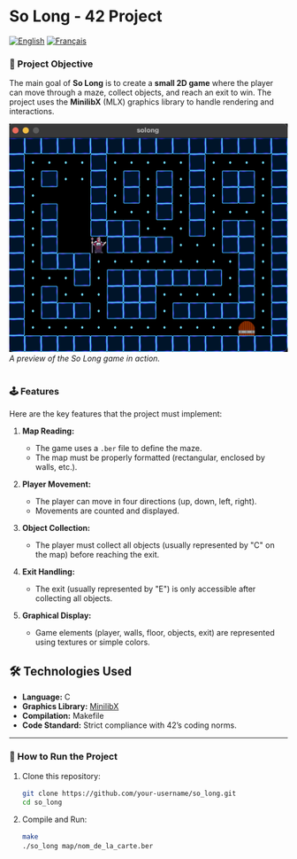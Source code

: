 # So Long - 42 Project  

[![English](https://img.shields.io/badge/English-blue.svg)](./READMEen.md)   [![Français](https://img.shields.io/badge/Français-gray.svg)](./README.md)  

### 🌟 Project Objective  

The main goal of **So Long** is to create a **small 2D game** where the player can move through a maze, collect objects, and reach an exit to win. The project uses the **MinilibX** (MLX) graphics library to handle rendering and interactions.  

![So Long Game Preview](assets/image.png)  
*A preview of the So Long game in action.*  
<br>  

### 🕹️ Features  

Here are the key features that the project must implement:  

1. **Map Reading:**  
   - The game uses a `.ber` file to define the maze.  
   - The map must be properly formatted (rectangular, enclosed by walls, etc.).  

2. **Player Movement:**  
   - The player can move in four directions (up, down, left, right).  
   - Movements are counted and displayed.  

3. **Object Collection:**  
   - The player must collect all objects (usually represented by "C" on the map) before reaching the exit.  

4. **Exit Handling:**  
   - The exit (usually represented by "E") is only accessible after collecting all objects.  

5. **Graphical Display:**  
   - Game elements (player, walls, floor, objects, exit) are represented using textures or simple colors.  

## 🛠️ Technologies Used  

- **Language:** C  
- **Graphics Library:** [MinilibX](https://github.com/42Paris/minilibx-linux)  
- **Compilation:** Makefile  
- **Code Standard:** Strict compliance with 42’s coding norms.  

---

### 🚀 How to Run the Project  

1. Clone this repository:  

   ```bash
   git clone https://github.com/your-username/so_long.git
   cd so_long


2. Compile and Run:
   ```bash
   make
   ./so_long map/nom_de_la_carte.ber
